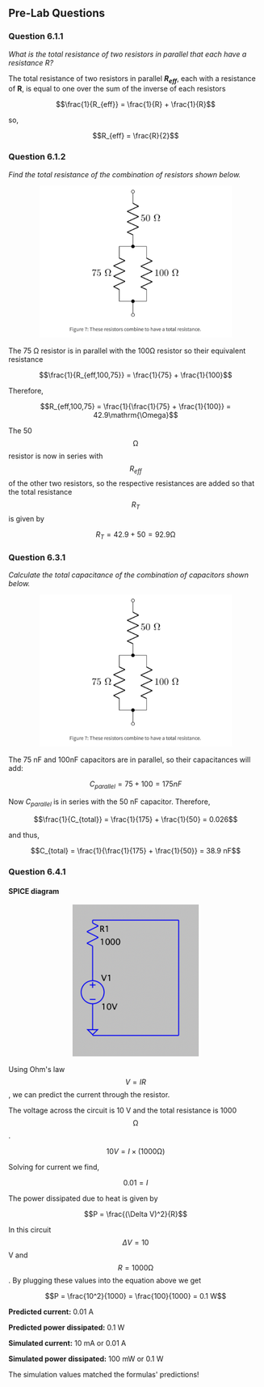 ## Pre-Lab Questions

### Question 6.1.1 

*What is the total resistance of two resistors in parallel that each have a resistance $R$?*

The total resistance of two resistors in parallel **$R_{eff}$**, each with a resistance of **R**, is equal to one over the sum of the inverse of each resistors 

$$\frac{1}{R_{eff}} = \frac{1}{R} + \frac{1}{R}$$

so, 

$$R_{eff} = \frac{R}{2}$$



### Question 6.1.2

*Find the total resistance of the combination of resistors shown below.*

<p align="center">
  <img src="https://github.com/hrnovak/PHYS_3330/blob/main/pl1q2.jpg" height="300" />
</p>

The 75 Ω resistor is in parallel with the 100Ω resistor so their equivalent resistance

$$\frac{1}{R_{eff,100,75}} = \frac{1}{75} + \frac{1}{100}$$

Therefore, 

$$R_{eff,100,75} = \frac{1}{\frac{1}{75} + \frac{1}{100}} = 42.9\mathrm{\Omega}$$

The 50 $$\mathrm{\Omega}$$ resistor is now in series with $$R_{eff}$$ of the other two resistors, so the respective resistances are added so that the total resistance $$R_T$$ is given by 

$$R_{T} = 42.9 + 50 = 92.9\mathrm{\Omega}$$



### Question 6.3.1

*Calculate the total capacitance of the combination of capacitors shown below.*

<p align="center">
  <img src="https://github.com/hrnovak/PHYS_3330/blob/main/pl1q2.jpg" height="300" />
</p>

The 75 nF and 100nF capacitors are in parallel, so their capacitances will add:

$$C_{parallel} = 75 + 100 = 175 nF$$

Now $C_{parallel}$ is in series with the 50 nF capacitor. Therefore, 

$$\frac{1}{C_{total}} = \frac{1}{175} + \frac{1}{50} = 0.026$$

and thus, 

$$C_{total} = \frac{1}{\frac{1}{175} + \frac{1}{50}} = 38.9 nF$$


### Question 6.4.1

#### SPICE diagram
<p align="center">
  <img src="https://github.com/hrnovak/PHYS_3330/blob/main/Lab%201/pl1q4.jpg" height="300" />
</p>



Using Ohm's law $$V = IR$$ , we can predict the current through the resistor.

The voltage across the circuit is 10 V and the total resistance is 1000 $$\mathrm{\Omega}$$.

$$10 V = I \times (1000 \mathrm{\Omega})$$

Solving for current we find, 

$$0.01 = I$$


The power dissipated due to heat is given by 

$$P = \frac{(\Delta V)^2}{R}$$

In this circuit $$\Delta V = 10$$ V and $$R = 1000\mathrm{\Omega}$$. By plugging these values into the equation above we get

$$P = \frac{10^2}{1000} = \frac{100}{1000} = 0.1 W$$



**Predicted current:** 0.01 A

**Predicted power dissipated:** 0.1 W

**Simulated current:** 10 mA or 0.01 A

**Simulated power dissipated:** 100 mW or 0.1 W

The simulation values matched the formulas' predictions!
